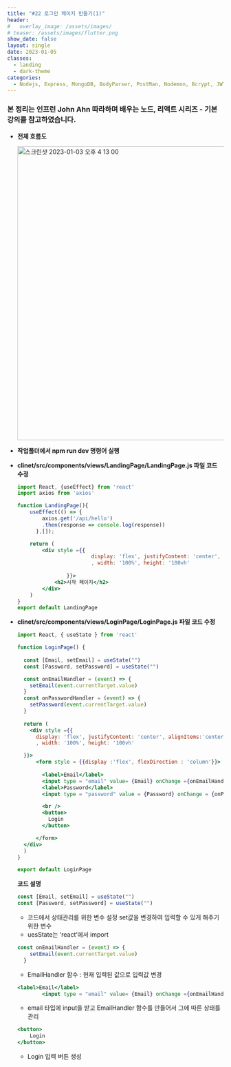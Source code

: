 ```yaml
---
title: "#22 로그인 페이지 만들기(1)"
header:
#   overlay_image: /assets/images/
# teaser: /assets/images/flutter.png
show_date: false
layout: single
date: 2023-01-05
classes:
  - landing
  - dark-theme
categories:
  - Nodejs, Express, MongoDB, BodyParser, PostMan, Nodemon, Bcrypt, JWT, Auth, React, React Router Dom, CORS, Proxy, Concurrently, Antd CSS, Redux, React Hooks
---
```


### 본 정리는 인프런 John Ahn 따라하며 배우는 노드, 리액트 시리즈 - 기본 강의를 참고하였습니다.

- **전체 흐름도**
    
    <img width="682" alt="스크린샷 2023-01-03 오후 4 13 00" src="https://user-images.githubusercontent.com/79856225/210709498-c7e4ab86-8e88-4cce-88f6-a97f68af861c.png">

    
- **작업폴더에서 npm run dev 명령어 실행**
- **clinet/src/components/views/LandingPage/LandingPage.js 파일 코드 수정**
    
    ```jsx
    import React, {useEffect} from 'react'
    import axios from 'axios'
    
    function LandingPage(){
        useEffect(() => {
            axios.get('/api/hello')
            .then(response => console.log(response))
          },[]);
    
        return (
            <div style ={{
    						display: 'flex', justifyContent: 'center', alignItems:'center'
    						, width: '100%', height: '100vh'
    			
    				}}>
                <h2>시작 페이지</h2>
            </div>
        )
    }
    export default LandingPage
    ```
    
- **clinet/src/components/views/LoginPage/LoginPage.js 파일 코드 수정**
    
    ```jsx
    import React, { useState } from 'react'
    
    function LoginPage() {
      
      const [Email, setEmail] = useState("")
      const [Password, setPassword] = useState("")
    
      const onEmailHandler = (event) => {
        setEmail(event.currentTarget.value)
      }
      const onPasswordHandler = (event) => {
        setPassword(event.currentTarget.value)
      }
      
      return (
        <div style ={{
          display: 'flex', justifyContent: 'center', alignItems:'center'
          , width: '100%', height: '100vh'
    
      }}>
          <form style = {{display :'flex', flexDirection : 'column'}}>
            
            <label>Email</label>
            <input type = "email" value= {Email} onChange ={onEmailHandler} />
            <label>Password</label>
            <input type = "password" value = {Password} onChange = {onPasswordHandler} />
    
            <br />
            <button>
              Login
            </button>
    
          </form>
      </div>
      )
    }
    
    export default LoginPage
    ```
    
    **코드 설명**
    
    ```jsx
    const [Email, setEmail] = useState("")
    const [Password, setPassword] = useState("")
    ```
    
    - 코드에서 상태관리를 위한 변수 설정 set값을 변경하여 입력할 수 있게 해주기 위한 변수
    - uesState는 ‘react’에서 import
    
    ```jsx
    const onEmailHandler = (event) => {
        setEmail(event.currentTarget.value)
      }
    ```
    
    - EmailHandler 함수 : 현재 입력된 값으로 입력값 변경
    
    ```jsx
    <label>Email</label>
            <input type = "email" value= {Email} onChange ={onEmailHandler} />
    ```
    
    - email 타입에 input을 받고 EmailHandler 함수를 만들어서 그에 따른 상태를 관리
    
    ```jsx
    <button>
    	Login
    </button>
    ```
    
    - Login 입력 버튼 생성
